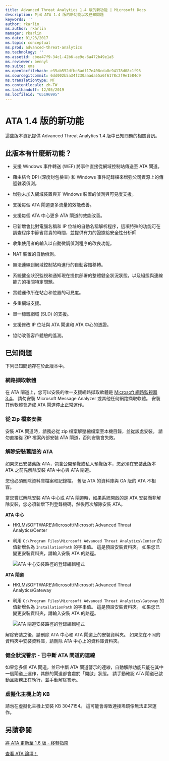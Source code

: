 ```yaml
---
title: Advanced Threat Analytics 1.4 版的新功能 | Microsoft Docs
description: 列出 ATA 1.4 版的新功能以及已知問題
keywords: ''
author: rkarlin
ms.author: rkarlin
manager: rkarlin
ms.date: 01/23/2017
ms.topic: conceptual
ms.prod: advanced-threat-analytics
ms.technology: ''
ms.assetid: cbea47f9-34c1-42b6-ae9e-6a472b49e1a5
ms.reviewer: bennyl
ms.suite: ems
ms.openlocfilehash: e35ab552dfbe8adf17e408cda8c94178d08c1f93
ms.sourcegitcommit: 6dd002b5a34f230aaada55a6f6178c2f9e1584d9
ms.translationtype: MT
ms.contentlocale: zh-TW
ms.lasthandoff: 12/05/2019
ms.locfileid: "65196995"
---
```

# <a name="what39s-new-in-ata-version-14"></a>ATA 1.4 版的新功能
這些版本資訊提供 Advanced Threat Analytics 1.4 版中已知問題的相關資訊。

## <a name="whats-new-in-this-version"></a>此版本有什麼新功能？

-   支援 Windows 事件轉送 (WEF) 將事件直接從網域控制站傳送至 ATA 閘道。

-   藉由結合 DPI (深度封包檢查) 和 Windows 事件記錄檔來增強公司資源上的傳遞雜湊偵測。

-   增強未加入網域裝置與非 Windows 裝置的偵測與可見度支援。

-   支援每個 ATA 閘道更多流量的效能改善。

-   支援每個 ATA 中心更多 ATA 閘道的效能改善。

-   已新增會比對電腦名稱和 IP 位址的自動名稱解析程序，這項特殊的功能可在調查程序中節省寶貴的時間，並提供有力的證據給安全性分析師

-   收集使用者的輸入以自動微調偵測程序的改良功能。

-   NAT 裝置的自動偵測。

-   無法連線到網域控制站時進行的自動容錯移轉。

-   系統健全狀況監視和通知現在提供部署的整體健全狀況狀態，以及組態與連線能力的相關特定問題。

-   實體運作所在站台和位置的可見度。

-   多重網域支援。

-   單一標籤網域 (SLD) 的支援。

-   支援修改 IP 位址與 ATA 閘道和 ATA 中心的憑證。

-   協助改善客戶體驗的遙測。

## <a name="known-issues"></a>已知問題
下列已知問題存在於此版本中。

### <a name="network-capture-software"></a>網路擷取軟體
在 ATA 閘道上，您可以安裝的唯一支援網路擷取軟體是 [Microsoft 網路監視器 3.4](http://www.microsoft.com/download/details.aspx?id=4865)。 請勿安裝 Microsoft Message Analyzer 或其他任何網路擷取軟體。 安裝其他軟體會造成 ATA 閘道停止正常運作。

### <a name="installation-from-zip-file"></a>從 Zip 檔案安裝
安裝 ATA 閘道時，請務必從 zip 檔案解壓縮檔案至本機目錄，並從該處安裝。 請勿直接從 ZIP 檔案內部安裝 ATA 閘道，否則安裝會失敗。

### <a name="uninstalling-previous-versions-of-ata"></a>解除安裝舊版的 ATA
如果您已安裝舊版 ATA，包含公開預覽或私人預覽版本，您必須在安裝此版本 ATA 之前先解除安裝 ATA 中心與 ATA 閘道。

您也必須刪除資料庫檔案和記錄檔。 舊版 ATA 的資料庫與 GA 版的 ATA 不相容。

當您嘗試解除安裝 ATA 中心或 ATA 閘道時，如果系統開啟的是 ATA 安裝而非解除安裝，您必須新增下列登錄機碼，然後再次解除安裝 ATA。

**ATA 中心**

-   HKLM\SOFTWARE\Microsoft\Microsoft Advanced Threat Analytics\Center

-   利用 `C:\Program Files\Microsoft Advanced Threat Analytics\Center` 的值新增名為 `InstallationPath` 的字串值。 這是預設安裝資料夾。 如果您已變更安裝資料夾，請輸入安裝 ATA 的路徑。

    ![ATA 中心安裝路徑的登錄編輯程式](media/ATA-uninstall-center-bug.jpg)

**ATA 閘道**

-   HKLM\SOFTWARE\Microsoft\Microsoft Advanced Threat Analytics\Gateway

-   利用 `C:\Program Files\Microsoft Advanced Threat Analytics\Gateway` 的值新增名為 `InstallationPath` 的字串值。 這是預設安裝資料夾。  如果您已變更安裝資料夾，請輸入安裝 ATA 的路徑。

    ![ATA 閘道安裝路徑的登錄編輯程式](media/ATA-GW-uninstall-bug.jpg)

解除安裝之後，請刪除 ATA 中心和 ATA 閘道上的安裝資料夾。  如果您在不同的資料夾中安裝資料庫，請刪除 ATA 中心上的資料庫資料夾。

### <a name="health-alert---disconnected-ata-gateway"></a>健全狀況警示 - 已中斷 ATA 閘道的連線
如果您多個 ATA 閘道，並已中斷 ATA 閘道警示的連線，自動解除功能只能在其中一個閘道上運作，其餘的閘道都會處於「開啟」狀態。 請手動確認 ATA 閘道已啟動且服務正在執行，並手動解除警示。

### <a name="kb-on-virtualization-host"></a>虛擬化主機上的 KB
請勿在虛擬化主機上安裝 KB 3047154。 這可能會導致連接埠鏡像無法正常運作。

## <a name="see-also"></a>另請參閱

[將 ATA 更新至 1.6 版 - 移轉指南](ata-update-1.6-migration-guide.md)

[查看 ATA 論壇！](https://social.technet.microsoft.com/Forums/security/home?forum=mata)